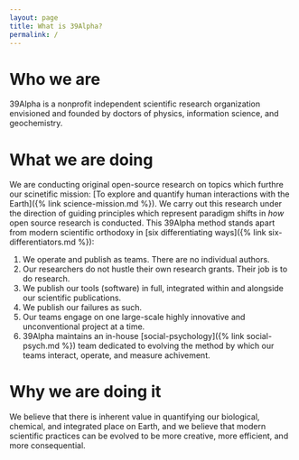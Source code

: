 ```yaml
---
layout: page
title: What is 39Alpha?
permalink: /
---
```


# Who we are
39Alpha is a nonprofit independent scientific research organization envisioned and founded by
doctors of physics, information science, and geochemistry.

# What we are doing
We are conducting original open-source research on topics which furthre our scinetific mission: [To
explore and quantify human interactions with the Earth]({% link science-mission.md %}). We carry out
this research under the direction of guiding principles which represent paradigm shifts in _how_
open source research is conducted. This 39Alpha method stands apart from modern scientific orthodoxy
in [six differentiating ways]({% link six-differentiators.md %}):

1. We operate and publish as teams. There are no individual authors.
2. Our researchers do not hustle their own research grants. Their job is to do research.
3. We publish our tools (software) in full, integrated within and alongside our scientific
   publications.
4. We publish our failures as such.
5. Our teams engage on one large-scale highly innovative and unconventional project at a time.
6. 39Alpha maintains an in-house [social-psychology]({% link social-psych.md %}) team dedicated to
   evolving the method by which our teams interact, operate, and measure achivement.

# Why we are doing it
We believe that there is inherent value in quantifying our biological, chemical, and integrated
place on Earth, and we believe that modern scientific practices can be evolved to be more creative,
more efficient, and more consequential.
